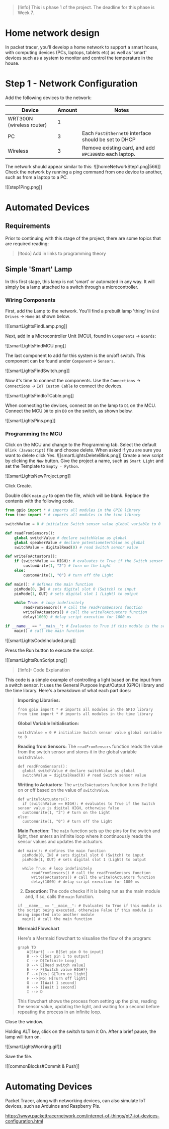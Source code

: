 > [!info] This is phase 1 of the project. The deadline for this phase is Week 7.

# Home network design

In packet tracer, you'll develop a home network to support a smart house, with computing devices (PCs, laptops, tablets etc) as well as 'smart' devices such as a system to monitor and control the temperature in the house.

# Step 1 - Network Configuration

Add the following devices to the network:


| Device                    | Amount | Notes                                                  |
| ------------------------- | ------ | ------------------------------------------------------ |
| WRT300N (wireless router) | 1      |                                                        |
| PC                        | 3      | Each `FastEthernet0` interface should be set to DHCP   |
| Wireless                  | 3      | Remove existing card, and add `WPC300N`to each laptop. |
 
 The network should appear similar to this:
 ![[homeNetworkStep1.png|566]]
Check the network by running a ping command from one device to another, such as from a laptop to a PC.

![[step1Ping.png]]

# Automated Devices

## Requirements

Prior to continuing with this stage of the project, there are some topics that are required reading:

> [!todo] Add in links to programming theory

## Simple 'Smart' Lamp

In this first stage, this lamp is not 'smart' or automated in any way. It will simply be a lamp attached to a switch through a microcontroller.

### Wiring Components


First, add the Lamp to the network. You'll find a prebuilt lamp 'thing' in `End Drives` -> `Home` as shown below.

![[smartLightsFindLamp.png]]

Next, add in a Microcontroller Unit (MCU), found in `Components` -> `Boards`:

![[smartLightsFindMCU.png]]

The last component to add for this system is the on/off switch. This component can be found under `Component`-> `Sensors`.

![[smartLightsFindSwitch.png]]

Now it's time to connect the components. Use the `Connections` -> `Connections` -> `IoT Custom Cable` to connect the devices.

![[smartLightsFindIoTCable.png]]

When connecting the devices, connect `D0` on the lamp to `D1` on the MCU. Connect the MCU `D0` to pin `D0` on the switch, as shown below.

![[smartLightsPins.png]]


### Programming the MCU

Click on the MCU and change to the Programming tab. Select the default `Blink (Javascript)` file and choose delete. When asked if you are sure you want to delete click Yes.
![[smartLightsDeleteBlink.png]]
Create a new script by clicking the `New` button. Give the project a name, such as `Smart Light` and set the Template to `Empty - Python`. 

![[smartLightsNewProject.png]]

Click Create.

Double click `main.py` to open the file, which will be blank. Replace the contents with the following code.

```python
from gpio import * # imports all modules in the GPIO library
from time import * # imports all modules in the time library

switchValue = 0 # initialize Switch sensor value global variable to 0

def readFromSensors():
	global switchValue # declare switchValue as global
	global speakerValue # declare potentiometerValue as global
	switchValue = digitalRead(0) # read Switch sensor value

def writeToActuators():
	if (switchValue == HIGH): # evaluates to True if the Switch sensor value is digital HIGH, otherwise false
		customWrite(1, "2") # turn on the Light
	else:
		customWrite(1, "0") # turn off the Light

def main(): # defines the main function
	pinMode(0, IN) # sets digital slot 0 (Switch) to input
	pinMode(1, OUT) # sets digital slot 1 (Light) to output

	while True: # loop indefinitely
		readFromSensors() # call the readFromSensors function
		writeToActuators() # call the writeToActuators function
		delay(1000) # delay script execution for 1000 ms

if __name__ == "__main__": # Evaluates to True if this module is the script being executed, otherwise False if this module is being imported into another module
	main() # call the main function
```

![[smartLightsCodeIncluded.png]]

Press the Run button to execute the script.

![[smartLightsRunScript.png]]

> [!info]- Code Explanation
> 
This code is a simple example of controlling a light based on the input from a switch sensor. It uses the General Purpose Input/Output (GPIO) library and the time library. Here's a breakdown of what each part does:
> 
>  **Importing Libraries:**
> ```
> from gpio import * # imports all modules in the GPIO library
> from time import * # imports all modules in the time library
> ```
> 
> **Global Variable Initialisation:**
> 
> ```
> switchValue = 0 # initialize Switch sensor value global variable to 0
> ```
> **Reading from Sensors:** The `readFromSensors` function reads the value from the switch sensor and stores it in the global variable `switchValue`.
> ```
> def readFromSensors():
> 	global switchValue # declare switchValue as global
> 	switchValue = digitalRead(0) # read Switch sensor value
> ```
> **Writing to Actuators:** The `writeToActuators` function turns the light on or off based on the value of `switchValue`.
> ```
> def writeToActuators():
> 	if (switchValue == HIGH): # evaluates to True if the Switch sensor value is digital HIGH, otherwise false
> 	customWrite(1, "2") # turn on the Light
> else:
> 	customWrite(1, "0") # turn off the Light
> ```
> 
> **Main Function:** The `main` function sets up the pins for the switch and light, then enters an infinite loop where it continuously reads the sensor values and updates the actuators.
> 
> ```
> def main(): # defines the main function
> 	pinMode(0, IN) # sets digital slot 0 (Switch) to input
> 	pinMode(1, OUT) # sets digital slot 1 (Light) to output
> 
> 	while True: # loop indefinitely
> 		readFromSensors() # call the readFromSensors function
> 		writeToActuators() # call the writeToActuators function
> 		delay(1000) # delay script execution for 1000 ms
> ```
>     
> 2. **Execution:** The code checks if it is being run as the main module and, if so, calls the `main` function.
> 
> ```
> if __name__ == "__main__": # Evaluates to True if this module is the script being executed, otherwise False if this module is being imported into another module
> 	main() # call the main function
> ```
> 
> **Mermaid Flowchart**
> 
> Here's a Mermaid flowchart to visualise the flow of the program:
> 
> ```mermaid
> graph TD
>     A[Start] --> B[Set pin 0 to input]
>     B --> C[Set pin 1 to output]
>     C --> D[Infinite Loop]
>     D --> E[Read switch value]
>     E --> F{Switch value HIGH?}
>     F -->|Yes| G[Turn on light]
>     F -->|No| H[Turn off light]
>     G --> I[Wait 1 second]
>     H --> I[Wait 1 second]
>     I --> D
> ```
> 
> This flowchart shows the process from setting up the pins, reading the sensor value, updating the light, and waiting for a second before repeating the process in an infinite loop.


Close the window.

Holding ALT key, click on the switch to turn it On. After a brief pause, the lamp will turn on.

![[smartLightsWorking.gif]]

Save the file.

![[commonBlocks#Commit & Push]]

# Automating Devices

Packet Tracer, along with networking devices, can also simulate IoT devices, such as Arduinos and Raspberry Pis.

https://www.packettracernetwork.com/internet-of-things/pt7-iot-devices-configuration.html

